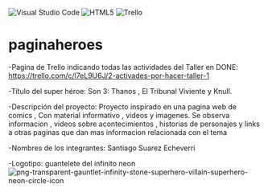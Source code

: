 ![Visual Studio Code](https://img.shields.io/badge/Visual%20Studio%20Code-0078d7.svg?style=for-the-badge&logo=visual-studio-code&logoColor=white)
![HTML5](https://img.shields.io/badge/html5-%23E34F26.svg?style=for-the-badge&logo=html5&logoColor=white)
![Trello](https://img.shields.io/badge/Trello-%23026AA7.svg?style=for-the-badge&logo=Trello&logoColor=white)

# paginaheroes

-Pagina de Trello indicando todas las actividades del Taller en DONE: https://trello.com/c/l7eL9U6J/2-activades-por-hacer-taller-1

-Título del super héroe: Son 3: Thanos , El Tribunal Viviente y Knull.

-Descripción del proyecto: Proyecto inspirado en una pagina web de comics , Con material informativo , videos y imagenes. Se observa informacion , videos sobre acontecimientos , historias de personajes y links a otras paginas que dan mas informacion relacionada con el tema

-Nombres de los integrantes: Santiago Suarez Echeverri

-Logotipo: guantelete del infinito neon![png-transparent-gauntlet-infinity-stone-superhero-villain-superhero-neon-circle-icon](https://user-images.githubusercontent.com/124794792/233475064-da509618-2040-4acb-8220-c0d34611193b.png)


